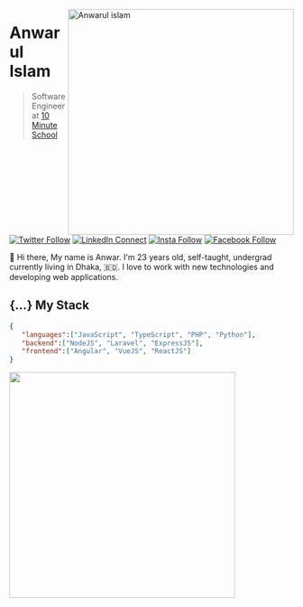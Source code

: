 [<img align="right" width="400" src="https://github-readme-stats.vercel.app/api?username=anwarulislam&show_icons=true&theme=radical&locale=en" alt="Anwarul islam"/>](https://github.com/anwarulislam)

# Anwarul Islam

> Software Engineer at [10 Minute School](https://www.10minuteschool.com)

[![Twitter Follow](https://img.shields.io/badge/dynamic/json.svg?color=14171A&labelColor=37474f&logo=twitter&logoColor=4fc3f7&label=&query=%24[0].followers_count&url=https%3A%2F%2Fcdn.syndication.twimg.com%2Fwidgets%2Ffollowbutton%2Finfo.json%3Fscreen_names%3Danwaarulislaam&suffix=%20Followers)](https://twitter.com/anwaarulislaam)
[![LinkedIn Connect](https://img.shields.io/badge/%20-Connect-black?color=14171A&labelColor=212121&logo=linkedin&logoColor=ffffff)](https://www.linkedin.com/in/anwaarulislaam/)
[![Insta Follow](https://img.shields.io/badge/%20-Follow-black?color=14171A&labelColor=d81b60&logo=instagram&logoColor=ffffff)](https://www.instagram.com/anwaarulislaam/)
[![Facebook Follow](https://img.shields.io/badge/%20-Connect-black?color=14171A&labelColor=1976d2&logo=facebook&logoColor=ffffff)](https://www.facebook.com/100049797995446/)

:wave: Hi there, My name is Anwar. I'm 23 years old, self-taught, undergrad currently living in Dhaka, 🇧🇩. I love to work with new technologies and developing web applications.

## {...} My Stack

```json
{
   "languages":["JavaScript", "TypeScript", "PHP", "Python"],
   "backend":["NodeJS", "Laravel", "ExpressJS"],
   "frontend":["Angular", "VueJS", "ReactJS"]
}
```

<img align="middle" width="400" src="https://api.daily.dev/devcards/ba00d15820f04bd4bd74d2977a688053.png?r=dli"/>
